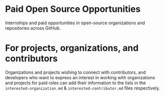 # Paid Open Source Opportunities
Internships and paid opportunities in open-source organizations and repositories across GitHub.

# For projects, organizations, and contributors

Organizations and projects wishing to connect with contributors, and developers who want to express an interest in working with organizations and projects for paid roles can add their information to the lists in the `interested-organization.md` & `interested-contributor.md` files respectively.
